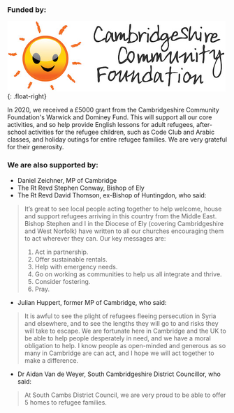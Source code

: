 ### Funded by:

![We have received support from the Cambridgeshire Community Foundation](/images/cambridgeshire_community_foundation.jpg){: .float-right}

In 2020, we received a £5000 grant from the Cambridgeshire Community Foundation's Warwick and Dominey Fund. This will support all our core activities, and so help provide English lessons for adult refugees, after-school activities for the refugee children, such as Code Club and Arabic classes, and holiday outings for entire refugee families. We are very grateful for their generosity.

### We are also supported by:

- Daniel Zeichner, MP of Cambridge
- The Rt Revd Stephen Conway, Bishop of Ely
- The Rt Revd David Thomson, ex-Bishop of Huntingdon, who said:

> It’s great to see local people acting together to help welcome, house and support refugees arriving in this country from the Middle East. Bishop Stephen and I in the Diocese of Ely (covering Cambridgeshire and West Norfolk) have written to all our churches encouraging them to act wherever they can. Our key messages are:
> 1.  Act in partnership.
> 1. Offer sustainable rentals.
> 1. Help with emergency needs.
> 1. Go on working as communities to help us all integrate and thrive.
> 1. Consider fostering.
> 1. Pray.

- Julian Huppert, former MP of Cambridge, who said:

> It is awful to see the plight of refugees fleeing persecution in Syria and elsewhere, and to see the lengths they will go to and risks they will take to escape. We are fortunate here in Cambridge and the UK to be able to help people desperately in need, and we have a moral obligation to help. I know people as open-minded and generous as so many in Cambridge are can act, and I hope we will act together to make a difference.

- Dr Aidan Van de Weyer, South Cambridgeshire District Councillor, who said:

> At South Cambs District Council, we are very proud to be able to offer 5 homes to refugee families.
